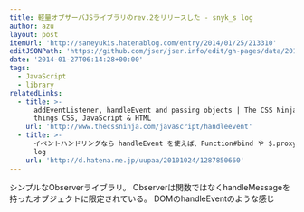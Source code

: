 ```yaml
---
title: 軽量オブザーバJSライブラリのrev.2をリリースした - snyk_s log
author: azu
layout: post
itemUrl: 'http://saneyukis.hatenablog.com/entry/2014/01/25/213310'
editJSONPath: 'https://github.com/jser/jser.info/edit/gh-pages/data/2014/01/index.json'
date: '2014-01-27T06:14:28+00:00'
tags:
  - JavaScript
  - library
relatedLinks:
  - title: >-
      addEventListener, handleEvent and passing objects | The CSS Ninja - All
      things CSS, JavaScript & HTML
    url: 'http://www.thecssninja.com/javascript/handleevent'
  - title: >-
      イベントハンドリングなら handleEvent を使えば、Function#bind や $.proxy はたぶん要らない - latest
      log
    url: 'http://d.hatena.ne.jp/uupaa/20101024/1287850660'
---
```

シンプルなObserverライブラリ。
Observerは関数ではなくhandleMessageを持ったオブジェクトに限定されている。
DOMのhandleEventのような感じ
